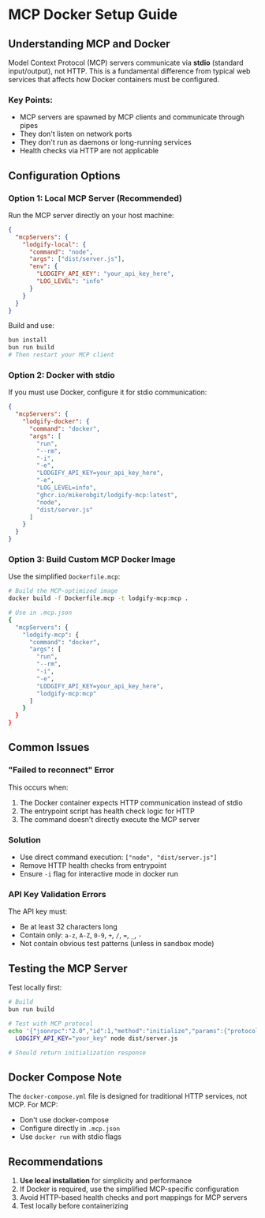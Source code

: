 # MCP Docker Setup Guide

## Understanding MCP and Docker

Model Context Protocol (MCP) servers communicate via **stdio** (standard input/output), not HTTP. This is a fundamental difference from typical web services that affects how Docker containers must be configured.

### Key Points:
- MCP servers are spawned by MCP clients and communicate through pipes
- They don't listen on network ports
- They don't run as daemons or long-running services
- Health checks via HTTP are not applicable

## Configuration Options

### Option 1: Local MCP Server (Recommended)

Run the MCP server directly on your host machine:

```json
{
  "mcpServers": {
    "lodgify-local": {
      "command": "node",
      "args": ["dist/server.js"],
      "env": {
        "LODGIFY_API_KEY": "your_api_key_here",
        "LOG_LEVEL": "info"
      }
    }
  }
}
```

Build and use:
```bash
bun install
bun run build
# Then restart your MCP client
```

### Option 2: Docker with stdio

If you must use Docker, configure it for stdio communication:

```json
{
  "mcpServers": {
    "lodgify-docker": {
      "command": "docker",
      "args": [
        "run",
        "--rm",
        "-i",
        "-e",
        "LODGIFY_API_KEY=your_api_key_here",
        "-e",
        "LOG_LEVEL=info",
        "ghcr.io/mikerobgit/lodgify-mcp:latest",
        "node",
        "dist/server.js"
      ]
    }
  }
}
```

### Option 3: Build Custom MCP Docker Image

Use the simplified `Dockerfile.mcp`:

```bash
# Build the MCP-optimized image
docker build -f Dockerfile.mcp -t lodgify-mcp:mcp .

# Use in .mcp.json
{
  "mcpServers": {
    "lodgify-mcp": {
      "command": "docker",
      "args": [
        "run",
        "--rm",
        "-i",
        "-e",
        "LODGIFY_API_KEY=your_api_key_here",
        "lodgify-mcp:mcp"
      ]
    }
  }
}
```

## Common Issues

### "Failed to reconnect" Error
This occurs when:
1. The Docker container expects HTTP communication instead of stdio
2. The entrypoint script has health check logic for HTTP
3. The command doesn't directly execute the MCP server

### Solution
- Use direct command execution: `["node", "dist/server.js"]`
- Remove HTTP health checks from entrypoint
- Ensure `-i` flag for interactive mode in docker run

### API Key Validation Errors
The API key must:
- Be at least 32 characters long
- Contain only: `a-z`, `A-Z`, `0-9`, `+`, `/`, `=`, `_`, `-`
- Not contain obvious test patterns (unless in sandbox mode)

## Testing the MCP Server

Test locally first:
```bash
# Build
bun run build

# Test with MCP protocol
echo '{"jsonrpc":"2.0","id":1,"method":"initialize","params":{"protocolVersion":"2024-11-05","capabilities":{},"clientInfo":{"name":"test","version":"1.0.0"}}}' | \
  LODGIFY_API_KEY="your_key" node dist/server.js

# Should return initialization response
```

## Docker Compose Note

The `docker-compose.yml` file is designed for traditional HTTP services, not MCP. For MCP:
- Don't use docker-compose 
- Configure directly in `.mcp.json`
- Use `docker run` with stdio flags

## Recommendations

1. **Use local installation** for simplicity and performance
2. If Docker is required, use the simplified MCP-specific configuration
3. Avoid HTTP-based health checks and port mappings for MCP servers
4. Test locally before containerizing